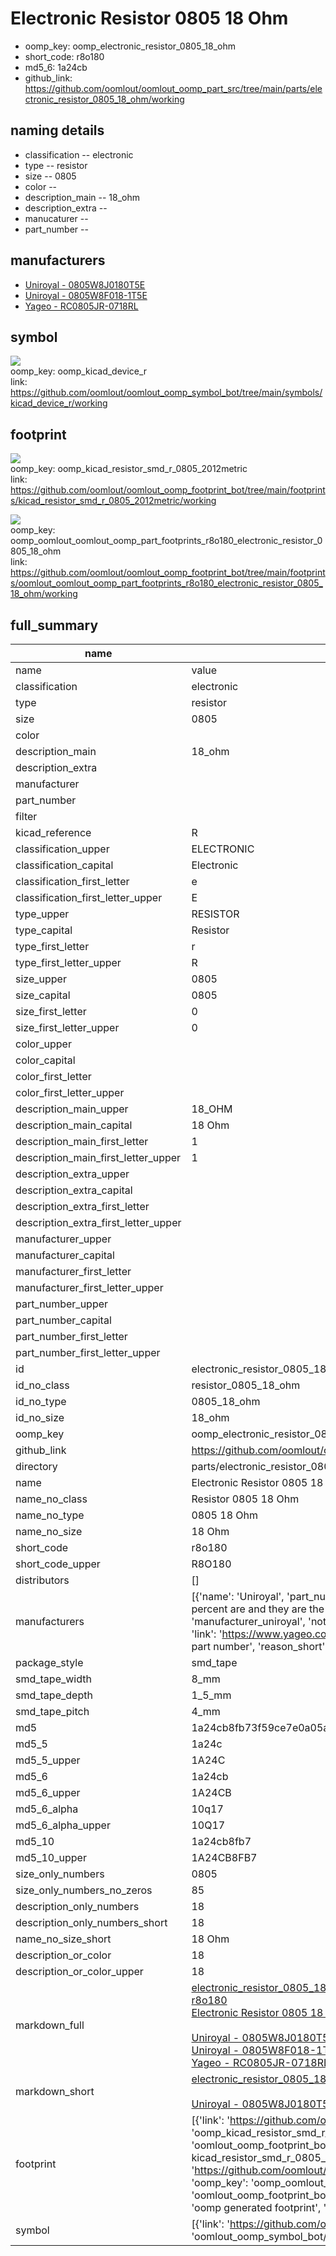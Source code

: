 # Electronic Resistor 0805 18 Ohm

  
* oomp_key: oomp_electronic_resistor_0805_18_ohm 
* short_code: r8o180
* md5_6: 1a24cb  
* github_link: https://github.com/oomlout/oomlout_oomp_part_src/tree/main/parts/electronic_resistor_0805_18_ohm/working  
## naming details
* classification -- electronic
* type -- resistor
* size -- 0805
* color -- 
* description_main -- 18_ohm
* description_extra -- 
* manucaturer -- 
* part_number -- 


## manufacturers
* [Uniroyal - 0805W8J0180T5E]()  
* [Uniroyal - 0805W8F018-1T5E]()  
* [Yageo - RC0805JR-0718RL](https://www.yageo.com/en/Chart/Download/pdf/RC0805JR-0718RL)  

## symbol

![](symbol/{index}/working/working_600.png)  
oomp_key: oomp_kicad_device_r  
link: https://github.com/oomlout/oomlout_oomp_symbol_bot/tree/main/symbols/kicad_device_r/working  

## footprint

![](footprint/{index}/working/working_600.png)  
oomp_key: oomp_kicad_resistor_smd_r_0805_2012metric  
link: https://github.com/oomlout/oomlout_oomp_footprint_bot/tree/main/footprints/kicad_resistor_smd_r_0805_2012metric/working  

![](footprint/{index}/working/working_600.png)  
oomp_key: oomp_oomlout_oomlout_oomp_part_footprints_r8o180_electronic_resistor_0805_18_ohm  
link: https://github.com/oomlout/oomlout_oomp_footprint_bot/tree/main/footprints/oomlout_oomlout_oomp_part_footprints_r8o180_electronic_resistor_0805_18_ohm/working  

## full_summary
| name | value | 
| --- | --- | 
| name | value | 
| classification | electronic | 
| type | resistor | 
| size | 0805 | 
| color |  | 
| description_main | 18_ohm | 
| description_extra |  | 
| manufacturer |  | 
| part_number |  | 
| filter |  | 
| kicad_reference | R | 
| classification_upper | ELECTRONIC | 
| classification_capital | Electronic | 
| classification_first_letter | e | 
| classification_first_letter_upper | E | 
| type_upper | RESISTOR | 
| type_capital | Resistor | 
| type_first_letter | r | 
| type_first_letter_upper | R | 
| size_upper | 0805 | 
| size_capital | 0805 | 
| size_first_letter | 0 | 
| size_first_letter_upper | 0 | 
| color_upper |  | 
| color_capital |  | 
| color_first_letter |  | 
| color_first_letter_upper |  | 
| description_main_upper | 18_OHM | 
| description_main_capital | 18 Ohm | 
| description_main_first_letter | 1 | 
| description_main_first_letter_upper | 1 | 
| description_extra_upper |  | 
| description_extra_capital |  | 
| description_extra_first_letter |  | 
| description_extra_first_letter_upper |  | 
| manufacturer_upper |  | 
| manufacturer_capital |  | 
| manufacturer_first_letter |  | 
| manufacturer_first_letter_upper |  | 
| part_number_upper |  | 
| part_number_capital |  | 
| part_number_first_letter |  | 
| part_number_first_letter_upper |  | 
| id | electronic_resistor_0805_18_ohm | 
| id_no_class | resistor_0805_18_ohm | 
| id_no_type | 0805_18_ohm | 
| id_no_size | 18_ohm | 
| oomp_key | oomp_electronic_resistor_0805_18_ohm | 
| github_link | https://github.com/oomlout/oomlout_oomp_part_src/tree/main/parts/electronic_resistor_0805_18_ohm/working | 
| directory | parts/electronic_resistor_0805_18_ohm | 
| name | Electronic Resistor 0805 18 Ohm | 
| name_no_class | Resistor 0805 18 Ohm | 
| name_no_type | 0805 18 Ohm | 
| name_no_size | 18 Ohm | 
| short_code | r8o180 | 
| short_code_upper | R8O180 | 
| distributors | [] | 
| manufacturers | [{'name': 'Uniroyal', 'part_number': '0805W8J0180T5E', 'link': '', 'id': 'manufacturer_uniroyal', 'note': {'reason': 'did this one first, but not in jlc pcb basic parts and 1 percent are and they are the same price', 'reason_short': 'not in jlc basic parts'}}, {'name': 'Uniroyal', 'part_number': '0805W8F018-1T5E', 'link': '', 'id': 'manufacturer_uniroyal', 'note': {'reason': 'in the jlc basic parts catalogue', 'reason_short': 'jlc basic part'}}, {'name': 'Yageo', 'part_number': 'RC0805JR-0718RL', 'link': 'https://www.yageo.com/en/Chart/Download/pdf/RC0805JR-0718RL', 'id': 'manufacturer_yageo', 'note': {'reason': 'yageo is a commonly cross referenced part number', 'reason_short': 'available everywhere'}}] | 
| package_style | smd_tape | 
| smd_tape_width | 8_mm | 
| smd_tape_depth | 1_5_mm | 
| smd_tape_pitch | 4_mm | 
| md5 | 1a24cb8fb73f59ce7e0a05a71b6ccbad | 
| md5_5 | 1a24c | 
| md5_5_upper | 1A24C | 
| md5_6 | 1a24cb | 
| md5_6_upper | 1A24CB | 
| md5_6_alpha | 10q17 | 
| md5_6_alpha_upper | 10Q17 | 
| md5_10 | 1a24cb8fb7 | 
| md5_10_upper | 1A24CB8FB7 | 
| size_only_numbers | 0805 | 
| size_only_numbers_no_zeros | 85 | 
| description_only_numbers | 18 | 
| description_only_numbers_short | 18 | 
| name_no_size_short | 18 Ohm | 
| description_or_color | 18 | 
| description_or_color_upper | 18 | 
| markdown_full | [electronic_resistor_0805_18_ohm](https://github.com/oomlout/oomlout_oomp_part_src/tree/main/parts/electronic_resistor_0805_18_ohm/working)<br>[r8o180](https://github.com/oomlout/oomlout_oomp_part_src/tree/main/parts/electronic_resistor_0805_18_ohm/working)<br>[Electronic Resistor 0805 18 Ohm](https://github.com/oomlout/oomlout_oomp_part_src/tree/main/parts/electronic_resistor_0805_18_ohm/working)<br><br>[Uniroyal - 0805W8J0180T5E- not in jlc basic parts]() [(L)  ](https://www.lcsc.com/search?q=0805W8J0180T5E)[(D)  ](https://www.digikey.com/en/products?keywords=0805W8J0180T5E)[(M)  ](https://www.mouser.com/Search/Refine?Keyword=0805W8J0180T5E)[(N)  ](https://www.newark.com/search?st=0805W8J0180T5E)[(SZ)  ](https://so.szlcsc.com/global.html?k=0805W8J0180T5E)<br>[Uniroyal - 0805W8F018-1T5E- jlc basic part]() [(L)  ](https://www.lcsc.com/search?q=0805W8F018-1T5E)[(D)  ](https://www.digikey.com/en/products?keywords=0805W8F018-1T5E)[(M)  ](https://www.mouser.com/Search/Refine?Keyword=0805W8F018-1T5E)[(N)  ](https://www.newark.com/search?st=0805W8F018-1T5E)[(SZ)  ](https://so.szlcsc.com/global.html?k=0805W8F018-1T5E)<br>[Yageo - RC0805JR-0718RL- available everywhere](https://www.yageo.com/en/Chart/Download/pdf/RC0805JR-0718RL) [(L)  ](https://www.lcsc.com/search?q=RC0805JR-0718RL)[(D)  ](https://www.digikey.com/en/products?keywords=RC0805JR-0718RL)[(M)  ](https://www.mouser.com/Search/Refine?Keyword=RC0805JR-0718RL)[(N)  ](https://www.newark.com/search?st=RC0805JR-0718RL)[(SZ)  ](https://so.szlcsc.com/global.html?k=RC0805JR-0718RL)<br> | 
| markdown_short | [electronic_resistor_0805_18_ohm](https://github.com/oomlout/oomlout_oomp_part_src/tree/main/parts/electronic_resistor_0805_18_ohm/working)<br><br>[Uniroyal - 0805W8J0180T5E- not in jlc basic parts]()[Uniroyal - 0805W8F018-1T5E- jlc basic part]()[Yageo - RC0805JR-0718RL- available everywhere](https://www.yageo.com/en/Chart/Download/pdf/RC0805JR-0718RL) | 
| footprint | [{'link': 'https://github.com/oomlout/oomlout_oomp_footprint_bot/tree/main/foootprntss/kicad_resistor_smd_r_0805_2012metric', 'oomp_key': 'oomp_kicad_resistor_smd_r_0805_2012metric', 'directory': 'oomlout_oomp_footprint_bot/footprints/kicad_resistor_smd_r_0805_2012metric//working/working.kicad_mod', 'note': 'source footprint kicad_resistor_smd_r_0805_2012metric', 'index': 0}, {'link': 'https://github.com/oomlout/oomlout_oomp_footprint_bot/tree/main/foootprntss/oomlout_oomlout_oomp_part_footprints_r8o180_electronic_resistor_0805_18_ohm', 'oomp_key': 'oomp_oomlout_oomlout_oomp_part_footprints_r8o180_electronic_resistor_0805_18_ohm', 'directory': 'oomlout_oomp_footprint_bot/footprints/oomlout_oomlout_oomp_part_footprints_r8o180_electronic_resistor_0805_18_ohm//working/working.kicad_mod', 'note': 'oomp generated footprint', 'index': 1}] | 
| symbol | [{'link': 'https://github.com/oomlout/oomlout_oomp_symbol_bot/tree/main/symbols/kicad_device_r', 'oomp_key': 'oomp_kicad_device_r', 'directory': 'oomlout_oomp_symbol_bot/symbols/kicad_device_r//working/working.kicad_sym', 'index': 0}] | 
